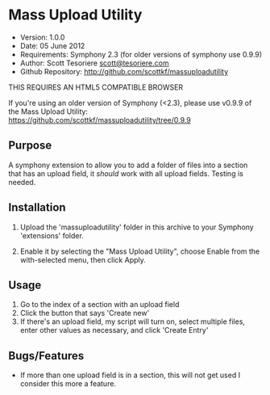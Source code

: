 # Mass Upload Utility

- Version: 1.0.0
- Date: 05 June 2012
- Requirements: Symphony 2.3 (for older versions of symphony use 0.9.9)
- Author: Scott Tesoriere <scott@tesoriere.com>
- Github Repository: http://github.com/scottkf/massuploadutility

THIS REQUIRES AN HTML5 COMPATIBLE BROWSER

If you're using an older version of Symphony (<2.3), please use v0.9.9 of the Mass Upload Utility:
https://github.com/scottkf/massuploadutility/tree/0.9.9

## Purpose

A symphony extension to allow you to add a folder of files into a section that 
has an upload field, it *should* work with all upload fields. Testing is needed.

## Installation

1.  Upload the 'massuploadutility' folder in this archive to your Symphony
  'extensions' folder.

2.  Enable it by selecting the "Mass Upload Utility", choose Enable from 
  the with-selected menu, then click Apply.


## Usage

1. Go to the index of a section with an upload field
2. Click the button that says 'Create new'
3. If there's an upload field, my script will turn on, select multiple files,
	enter other values as necessary, and click 'Create Entry'


## Bugs/Features

- If more than one upload field is in a section, this will not get used
	I consider this more a feature.
